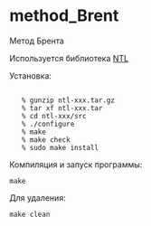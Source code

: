 # method_Brent
Метод Брента 



Используется библиотека [NTL](https://github.com/libntl/ntl)

Установка: 
```shell

   % gunzip ntl-xxx.tar.gz
   % tar xf ntl-xxx.tar
   % cd ntl-xxx/src
   % ./configure 
   % make
   % make check
   % sudo make install

```

Компиляция и запуск программы:
```shell
make
```

Для удаления: 
```shell
make clean
```



